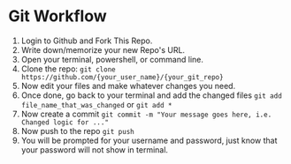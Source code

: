 # Git Workflow
1. Login to Github and Fork This Repo.
2. Write down/memorize your new Repo's URL.
3. Open your terminal, powershell, or command line.
4. Clone the repo: `git clone https://github.com/{your_user_name}/{your_git_repo}`
5. Now edit your files and make whatever changes you need.
6. Once done, go back to your terminal and add the changed files `git add file_name_that_was_changed` or `git add *` 
7. Now create a commit `git commit -m "Your message goes here, i.e. Changed logic for ..."`
8. Now push to the repo `git push`
9. You will be prompted for your username and password, just know that your password will not show in terminal.
